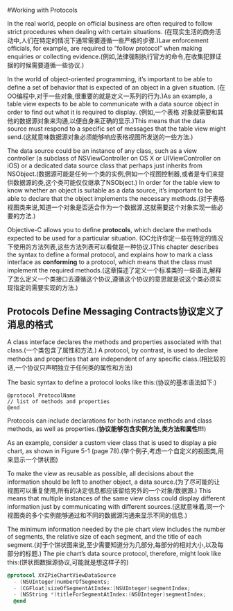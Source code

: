 #Working with ProtocolsIn the real world, people on official business are often required to follow strict procedures when dealing with certain situations. (在现实生活的商务活动中,人们在特定的情况下通常需要遵循一些严格的步骤.)Law enforcement officials, for example, are required to “follow protocol” when making enquiries or collecting evidence.(例如,法律强制执行官方的命令,在收集犯罪证据的时候需要遵循一些协议.)
In the world of object-oriented programming, it’s important to be able to define a set of behavior that is expected of an object in a given situation. (在OO编程中,对于一些对象,很重要的就是定义一系列的行为.)As an example, a table view expects to be able to communicate with a data source object in order to find out what it is required to display. (例如,一个表格 对象就需要和其他的数据源对象来沟通,以便自身来正确的显示.)This means that the data source must respond to a specific set of messages that the table view might send.(这就意味数据源对象必须能够响应表格视图所发送的一些方法.)The data source could be an instance of any class, such as a view controller (a subclass of NSViewController on OS X or UIViewController on iOS) or a dedicated data source class that perhaps just inherits from NSObject.(数据源可能是任何一个类的实例,例如一个视图控制器,或者是专们来提供数据源的类,这个类可能仅仅继承了NSObject.) In order for the table view to know whether an object is suitable as a data source, it’s important to be able to declare that the object implements the necessary methods.(对于表格视图类来说,知道一个对象是否适合作为一个数据源,这就需要这个对象实现一些必要的方法.)Objective-C allows you to define **protocols**, which declare the methods expected to be used for a particular situation. (OC允许你定一些在特定的情况下使用的方法列表,这些方法列表可以看做是一种协议.)This chapter describes the syntax to define a formal protocol, and explains how to mark a class interface as **conforming** to a protocol, which means that the class must implement the required methods.(这章描述了定义一个标准类的一些语法,解释了怎么定义一个类接口去遵循这个协议,遵循这个协议的意思就是说这个类必须实现指定的需要实现的方法.)

## Protocols Define Messaging Contracts协议定义了消息的格式
A class interface declares the methods and properties associated with that class.(一个类包含了属性和方法.) A protocol, by contrast, is used to declare methods and properties that are independent of any specific class.(相比较的话,一个协议只声明独立于任何类的属性和方法)
The basic syntax to define a protocol looks like this:(协议的基本语法如下:)

```
@protocol ProtocolName// list of methods and properties@end
```Protocols can include declarations for both instance methods and class methods, as well as properties.(**协议能够包含实例方法,类方法和属性!!!**)
As an example, consider a custom view class that is used to display a pie chart, as shown in Figure 5-1 (page 78).(举个例子,考虑一个自定义的视图类,用来显示一个饼状图)
To make the view as reusable as possible, all decisions about the information should be left to another object, a data source.(为了尽可能的让视图可以重复使用,所有的决定信息都应该留给另外的一个对象/数据源.) This means that multiple instances of the same view class could display different information just by communicating with different sources.(这就意味着,同一个视图类的多个实例能够通过和不同的数据源沟通来显示不同的信息.)
The minimum information needed by the pie chart view includes the number of segments, the relative size of each segment, and the title of each segment.(对于个饼状图来说,至少需要知道分为几部分,每部分的相对大小,以及每部分的标题.) The pie chart’s data source protocol, therefore, might look like this:(饼状图数据源协议,可能就是想这样子的)
```Objective-c
@protocol XYZPieChartViewDataSource  - (NSUInteger)numberOfSegments;  - (CGFloat)sizeOfSegmentAtIndex:(NSUInteger)segmentIndex;  - (NSString *)titleForSegmentAtIndex:(NSUInteger)segmentIndex;  @end
```  